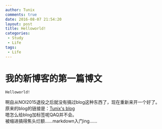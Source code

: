 ```yaml
---
author: Tunix  
comments: true  
date: 2016-08-07 21:54:20  
layout: post  
title: Helloworld!
categories:
 - Study
 - Life
tags:
 - Life
---
```

# 我的新博客的第一篇博文
  `Helloworld!`

  啊自从NOI2015退役之后就没有搞过blog这种东西了，现在重新来开一个好了。  
  原来的blog的链接是：[Tunix's blog](http://cnblogs.com/Tunix)  
  嗯怎么给blog加标签呢QAQ并不会。  
  被缩进搞得焦头烂额……markdown入门ing……
